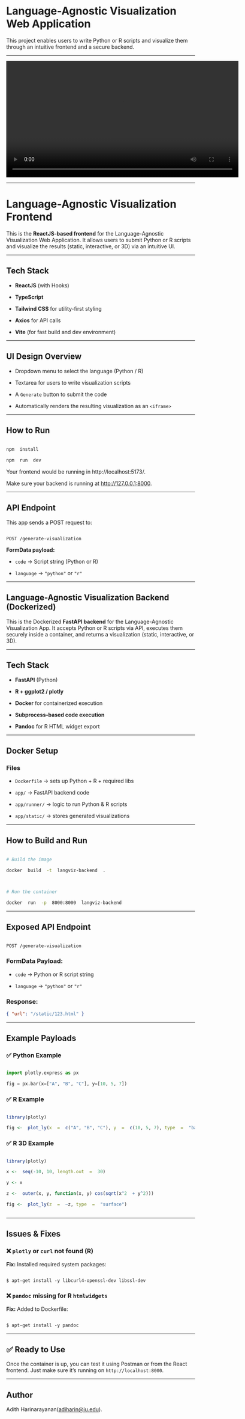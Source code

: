 # Language-Agnostic Visualization Web Application

This project enables users to write Python or R scripts and visualize them through an intuitive frontend and a secure backend.

---

<video width="620" controls>
  <source src="Lang-Viz_Adith.gif" type="video/mp4">
</video>

---

# Language-Agnostic Visualization Frontend

This is the **ReactJS-based frontend** for the Language-Agnostic Visualization Web Application. It allows users to submit Python or R scripts and visualize the results (static, interactive, or 3D) via an intuitive UI.

---

## Tech Stack

- **ReactJS** (with Hooks)

- **TypeScript**

- **Tailwind CSS** for utility-first styling

- **Axios** for API calls

- **Vite** (for fast build and dev environment)

---

## UI Design Overview

- Dropdown menu to select the language (Python / R)

- Textarea for users to write visualization scripts

- A `Generate` button to submit the code

- Automatically renders the resulting visualization as an `<iframe>`

---

## How to Run

```bash

npm  install

npm  run  dev

```

Your frontend would be running in http://localhost:5173/.

Make sure your backend is running at http://127.0.0.1:8000.

---

## API Endpoint

This app sends a POST request to:

```

POST /generate-visualization

```

**FormData payload:**

- `code` → Script string (Python or R)

- `language` → `"python"` or `"r"`

---

## Language-Agnostic Visualization Backend (Dockerized)

This is the Dockerized **FastAPI backend** for the Language-Agnostic Visualization App. It accepts Python or R scripts via API, executes them securely inside a container, and returns a visualization (static, interactive, or 3D).

---

## Tech Stack

- **FastAPI** (Python)

- **R + ggplot2 / plotly**

- **Docker** for containerized execution

- **Subprocess-based code execution**

- **Pandoc** for R HTML widget export

---

## Docker Setup

### Files

- `Dockerfile` → sets up Python + R + required libs

- `app/` → FastAPI backend code

- `app/runner/` → logic to run Python & R scripts

- `app/static/` → stores generated visualizations

---

## How to Build and Run

```bash

# Build the image

docker  build  -t  langviz-backend  .



# Run the container

docker  run  -p  8000:8000  langviz-backend

```

---

## Exposed API Endpoint

```

POST /generate-visualization

```

### FormData Payload:

- `code` → Python or R script string

- `language` → `"python"` or `"r"`

### Response:

```json
{ "url": "/static/123.html" }
```

---

## Example Payloads

### ✅ Python Example

```python

import plotly.express as px

fig = px.bar(x=["A", "B", "C"], y=[10, 5, 7])

```

### ✅ R Example

```r

library(plotly)

fig <-  plot_ly(x  =  c("A", "B", "C"), y  =  c(10, 5, 7), type  =  "bar")

```

### ✅ R 3D Example

```r

library(plotly)

x <-  seq(-10, 10, length.out  =  30)

y <- x

z <-  outer(x, y, function(x, y) cos(sqrt(x^2  + y^2)))

fig <-  plot_ly(z  =  ~z, type  =  "surface")



```

---

## Issues & Fixes

### ❌ `plotly` or `curl` not found (R)

**Fix:** Installed required system packages:

```dockerfile

$ apt-get install -y libcurl4-openssl-dev libssl-dev

```

### ❌ `pandoc` missing for R `htmlwidgets`

**Fix:** Added to Dockerfile:

```dockerfile

$ apt-get install -y pandoc

```

---

## ✅ Ready to Use

Once the container is up, you can test it using Postman or from the React frontend. Just make sure it’s running on `http://localhost:8000`.

---

## Author

Adith Harinarayanan(adiharin@iu.edu).
